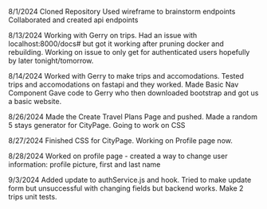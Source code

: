 8/1/2024
Cloned Repository
Used wireframe to brainstorm endpoints
Collaborated and created api endpoints

8/13/2024
Working with Gerry on trips. Had an issue with localhost:8000/docs# but got it working after pruning docker and rebuilding. Working on issue to only get for authenticated users hopefully by later tonight/tomorrow.

8/14/2024
Worked with Gerry to make trips and accomodations.
Tested trips and accomodations on fastapi and they worked.
Made Basic Nav Component
Gave code to Gerry who then downloaded bootstrap and got us a basic website.

8/26/2024
Made the Create Travel Plans Page and pushed.
Made a random 5 stays generator for CityPage.
Going to work on CSS

8/27/2024
Finished CSS for CityPage.
Working on Profile page now.

8/28/2024
Worked on profile page - created a way to change user information:
profile picture, first and last name

9/3/2024
Added update to authService.js and hook.
Tried to make update form but unsuccessful with changing fields but backend works.
Make 2 trips unit tests.
